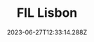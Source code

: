 ---
title: FIL Lisbon
created-on: 2023-05-03T08:05:53.586Z
updated-on: 2023-06-27T12:34:15.553Z
published-on: 2023-05-03T08:22:38.798Z
f_featured: false
f_description: Lisbon, Portugal
f_cta: https://fil-lisbon.io/
f_cta-text: Learn More
f_start-date: 2022-10-31T00:00:00.000Z
f_end-date: 2022-11-04T00:00:00.000Z
f_image:
  url: https://uploads-ssl.webflow.com/643e4502504dc0f566325dfb/645217c53763d71fa57e55a0_fil-lisbon.jpg
  alt: null
f_event-date: 2022-10-31T00:00:00.000Z
f_event-type: Event
f_icon-type: Info
tags: events
layout: "[events].html"
slug: fil-lisbon
date: 2023-06-27T12:33:14.288Z
---